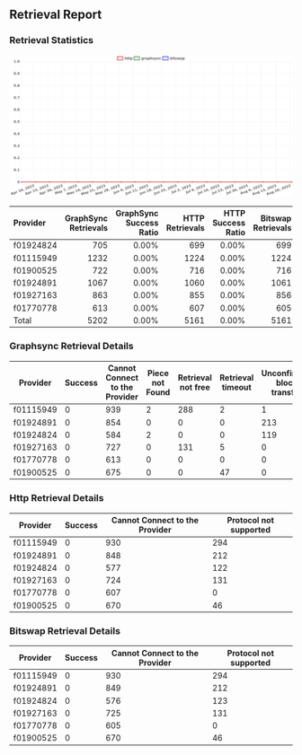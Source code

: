 ## Retrieval Report
### Retrieval Statistics
<img src="https://raw.githubusercontent.com/data-preservation-programs/filplus-checker-assets/main/filecoin-project/filecoin-plus-large-datasets/issues/311/1692856294675.png"/>

| Provider  | GraphSync Retrievals | GraphSync Success Ratio | HTTP Retrievals | HTTP Success Ratio | Bitswap Retrievals | Bitswap Success Ratio |
| :-------- | -------------------: | ----------------------: | --------------: | -----------------: | -----------------: | --------------------: |
| f01924824 |                  705 |                   0.00% |             699 |              0.00% |                699 |                 0.00% |
| f01115949 |                 1232 |                   0.00% |            1224 |              0.00% |               1224 |                 0.00% |
| f01900525 |                  722 |                   0.00% |             716 |              0.00% |                716 |                 0.00% |
| f01924891 |                 1067 |                   0.00% |            1060 |              0.00% |               1061 |                 0.00% |
| f01927163 |                  863 |                   0.00% |             855 |              0.00% |                856 |                 0.00% |
| f01770778 |                  613 |                   0.00% |             607 |              0.00% |                605 |                 0.00% |
| Total     |                 5202 |                   0.00% |            5161 |              0.00% |               5161 |                 0.00% |

### Graphsync Retrieval Details
| Provider  | Success | Cannot Connect to the Provider | Piece not Found | Retrieval not free | Retrieval timeout | Unconfirmed block transfer |
| --------- | ------- | ------------------------------ | --------------- | ------------------ | ----------------- | -------------------------- |
| f01115949 | 0       | 939                            | 2               | 288                | 2                 | 1                          |
| f01924891 | 0       | 854                            | 0               | 0                  | 0                 | 213                        |
| f01924824 | 0       | 584                            | 2               | 0                  | 0                 | 119                        |
| f01927163 | 0       | 727                            | 0               | 131                | 5                 | 0                          |
| f01770778 | 0       | 613                            | 0               | 0                  | 0                 | 0                          |
| f01900525 | 0       | 675                            | 0               | 0                  | 47                | 0                          |

### Http Retrieval Details
| Provider  | Success | Cannot Connect to the Provider | Protocol not supported |
| --------- | ------- | ------------------------------ | ---------------------- |
| f01115949 | 0       | 930                            | 294                    |
| f01924891 | 0       | 848                            | 212                    |
| f01924824 | 0       | 577                            | 122                    |
| f01927163 | 0       | 724                            | 131                    |
| f01770778 | 0       | 607                            | 0                      |
| f01900525 | 0       | 670                            | 46                     |

### Bitswap Retrieval Details
| Provider  | Success | Cannot Connect to the Provider | Protocol not supported |
| --------- | ------- | ------------------------------ | ---------------------- |
| f01115949 | 0       | 930                            | 294                    |
| f01924891 | 0       | 849                            | 212                    |
| f01924824 | 0       | 576                            | 123                    |
| f01927163 | 0       | 725                            | 131                    |
| f01770778 | 0       | 605                            | 0                      |
| f01900525 | 0       | 670                            | 46                     |

